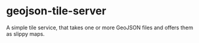 # geojson-tile-server
A simple tile service, that takes one or more GeoJSON files and offers them as slippy maps.
